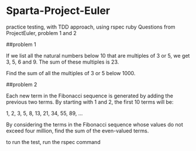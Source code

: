 # Sparta-Project-Euler
practice testing, with TDD approach, using rspec ruby
Questions from ProjectEuler, problem 1 and 2

##problem 1

If we list all the natural numbers below 10 that are multiples of 3 or 5, we get 3, 5, 6 and 9. The sum of these multiples is 23.

Find the sum of all the multiples of 3 or 5 below 1000.

##problem 2

Each new term in the Fibonacci sequence is generated by adding the previous two terms. By starting with 1 and 2, the first 10 terms will be:

 1, 2, 3, 5, 8, 13, 21, 34, 55, 89, ...

 By considering the terms in the Fibonacci sequence whose values do not exceed four million, find the sum of the even-valued terms.

to run the test, run the rspec command 
